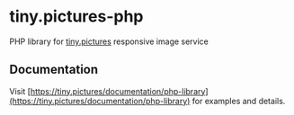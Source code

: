 # tiny.pictures-php
PHP library for [tiny.pictures](https://tiny.pictures/) responsive image service

## Documentation
Visit [https://tiny.pictures/documentation/php-library](https://tiny.pictures/documentation/php-library) for examples and details.
